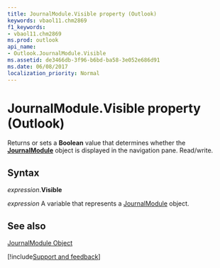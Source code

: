 ```yaml
---
title: JournalModule.Visible property (Outlook)
keywords: vbaol11.chm2869
f1_keywords:
- vbaol11.chm2869
ms.prod: outlook
api_name:
- Outlook.JournalModule.Visible
ms.assetid: de3466db-3f96-b6bd-ba58-3e052e686d91
ms.date: 06/08/2017
localization_priority: Normal
---
```



# JournalModule.Visible property (Outlook)

Returns or sets a  **Boolean** value that determines whether the **[JournalModule](Outlook.JournalModule.md)** object is displayed in the navigation pane. Read/write.


## Syntax

_expression_.**Visible**

_expression_ A variable that represents a [JournalModule](Outlook.JournalModule.md) object.


## See also


[JournalModule Object](Outlook.JournalModule.md)

[!include[Support and feedback](~/includes/feedback-boilerplate.md)]